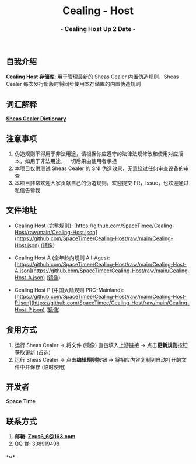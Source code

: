 <h1 align="center">Cealing - Host</h1>
<h3 align="center">- Cealing Host Up 2 Date -</h3>
</br>

## 自我介绍
**Cealing Host 存储库**: 用于管理最新的 Sheas Cealer 内置伪造规则，Sheas Cealer 每次发行新版时将同步使用本存储库的内置伪造规则

## 词汇解释
**[Sheas Cealer Dictionary](https://github.com/SpaceTimee/Sheas-Cealer/wiki/Sheas-Cealer-Dictionary)**

## 注意事项
1. 伪造规则不得用于非法用途，请根据你应遵守的法律法规修改和使用对应版本，如用于非法用途，一切后果由使用者承担
2. 本项目仅供测试 Sheas Cealer 的 SNI 伪造效果，无意绕过任何审查设备的审查
3. 本项目非常欢迎大家贡献自己的伪造规则，欢迎提交 PR，Issue，也欢迎通过私信告诉我

## 文件地址
* Cealing Host (完整规则): [https://github.com/SpaceTimee/Cealing-Host/raw/main/Cealing-Host.json](https://github.com/SpaceTimee/Cealing-Host/raw/main/Cealing-Host.json) ([镜像](https://gitlab.com/SpaceTimee/Cealing-Host/raw/main/Cealing-Host.json))

* Cealing Host A (全年龄向规则 All-Ages): [https://github.com/SpaceTimee/Cealing-Host/raw/main/Cealing-Host-A.json](https://github.com/SpaceTimee/Cealing-Host/raw/main/Cealing-Host-A.json) ([镜像](https://gitlab.com/SpaceTimee/Cealing-Host/raw/main/Cealing-Host-A.json))

* Cealing Host P (中国大陆规则 PRC-Mainland): [https://github.com/SpaceTimee/Cealing-Host/raw/main/Cealing-Host-P.json](https://github.com/SpaceTimee/Cealing-Host/raw/main/Cealing-Host-P.json) ([镜像](https://gitlab.com/SpaceTimee/Cealing-Host/raw/main/Cealing-Host-P.json))

## 食用方式
1. 运行 Sheas Cealer -> 将文件 (镜像) 直链填入上游链接 -> 点击**更新规则**按钮获取更新 (首选)
2. 运行 Sheas Cealer -> 点击**编辑规则**按钮 -> 将相应内容复制到自动打开的文件中并保存 (临时使用)

## 开发者
**Space Time**

## 联系方式
1. **邮箱: Zeus6_6@163.com**
2. QQ 群: 338919498

•ᴗ•
